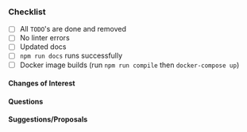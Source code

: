 
### Checklist
- [ ] All `TODO`'s are done and removed
- [ ] No linter errors
- [ ] Updated docs
- [ ] `npm run docs` runs successfully
- [ ] Docker image builds (run `npm run compile` then `docker-compose up`)

#### Changes of Interest


#### Questions


#### Suggestions/Proposals

